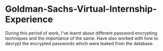 # Goldman-Sachs-Virtual-Internship-Experience
During this period of work, I've learnt about different password encrypting techniques and the importance of the same. Have also worked with how to decrypt the encrypted passwords which were leaked from the database.
